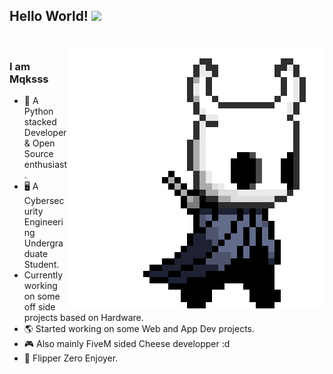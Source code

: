 ## Hello World! <img src="https://raw.githubusercontent.com/iampavangandhi/iampavangandhi/master/gifs/Hi.gif" width="30px"></h2>

<br />
<img align="right" alt="GIF" src="https://raw.githubusercontent.com/TanZng/TanZng/master/assets/hollor_knight3.gif" />

### I am Mqksss
- 🐍 A Python stacked Developer & Open Source enthusiast.
- 🖥️ A Cybersecurity Engineering Undergraduate Student. 
- Currently working on some off side projects based on Hardware.
- 🌎 Started working on some Web and App Dev projects.
- 🎮 Also mainly FiveM sided Cheese developper :d
- 🐬 Flipper Zero Enjoyer.
